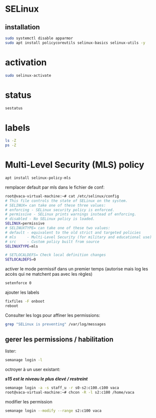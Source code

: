 # SELinux

## installation

```sh
sudo systemctl disable apparmor
sudo apt install policycoreutils selinux-basics selinux-utils -y
```

# activation
```sh
sudo selinux-activate
```

# status

```sh
sestatus
```

# labels

```sh
ls -Z
ps -Z
```

# Multi-Level Security (MLS) policy

```sh
apt install selinux-policy-mls
```

remplacer default par mls dans le fichier de conf:

```sh
root@vaca-virtual-machine:~# cat /etc/selinux/config
# This file controls the state of SELinux on the system.
# SELINUX= can take one of these three values:
# enforcing - SELinux security policy is enforced.
# permissive - SELinux prints warnings instead of enforcing.
# disabled - No SELinux policy is loaded.
SELINUX=permissive
# SELINUXTYPE= can take one of these two values:
# default - equivalent to the old strict and targeted policies
# mls     - Multi-Level Security (for military and educational use)
# src     - Custom policy built from source
SELINUXTYPE=mls

# SETLOCALDEFS= Check local definition changes
SETLOCALDEFS=0
```

activer le mode permissif dans un premier temps (autorise mais log les accès qui ne matchent pas avec les règles)

```sh
setenforce 0
```

ajouter les labels

```sh
fixfiles -F onboot
reboot
```

Consulter les logs pour affiner les permissions:

```sh
grep "SELinux is preventing" /var/log/messages
```

## gerer les permissions / habilitation

lister:

```sh
semanage login -l
```

octroyer à un user existant:

***s15 est le niveau le plus élevé / restreint***

```sh
semanage login -a -s staff_u -r s0-s2:c100.c100 vaca
root@vaca-virtual-machine:~# chcon -R -l s2:c100 /home/vaca
```

modifier les permission

```sh
semanage login --modify --range s2:c100 vaca
```


